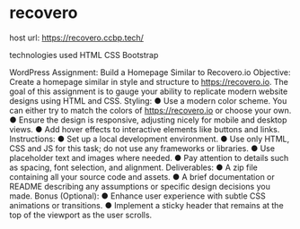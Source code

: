 # recovero
 
host url: https://recovero.ccbp.tech/

technologies used HTML CSS Bootstrap

WordPress Assignment: Build a Homepage Similar to Recovero.io
Objective: Create a homepage similar in style and structure to https://recovero.io. The goal
of this assignment is to gauge your ability to replicate modern website designs using HTML
and CSS.
Styling:
● Use a modern color scheme. You can either try to match the colors of
https://recovero.io or choose your own.
● Ensure the design is responsive, adjusting nicely for mobile and desktop views.
● Add hover effects to interactive elements like buttons and links.
Instructions:
● Set up a local development environment.
● Use only HTML, CSS and JS for this task; do not use any frameworks or libraries.
● Use placeholder text and images where needed.
● Pay attention to details such as spacing, font selection, and alignment.
Deliverables:
● A zip file containing all your source code and assets.
● A brief documentation or README describing any assumptions or specific design
decisions you made.
Bonus (Optional):
● Enhance user experience with subtle CSS animations or transitions.
● Implement a sticky header that remains at the top of the viewport as the user scrolls.
